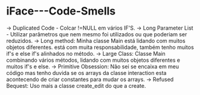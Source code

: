 # iFace---Code-Smells
-> Duplicated Code - Colcar !=NULL em vários IF'S. -> Long Parameter List - Utilizar parâmetros que nem mesmo foi utilizados ou que poderiam ser reduzidos. -> Long method: Minha classe Main está lidando com muitos objetos diferentes. está com muita responsabilidade, também tenho muitos if's e else if's alinhados no método. -> Large Class: Classe Main combinando vários métodos, lidando com muitos objetos diferentes e muitos if's e else. -> Primitive Obsession: Não sei se encaixa em meu código mas tenho duvida se os arrays  da classe interaction esta acontecendo de criar constantes para mudar os arrays. -> Refused Bequest: Uso mais a classe create_edit do que a create.
